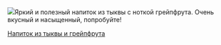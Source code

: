 <!--2025-05-08 10:38:01-->
<div class="yb">
  <div class="rss povarenok"><a href="https://www.povarenok.ru/recipes/show/182603/"><img src="https://www.povarenok.ru/data/cache/2025may/08/32/3174814_94095-640x480.jpg"></a>Яркий и полезный напиток из тыквы с ноткой грейпфрута. Очень вкусный и насыщенный, попробуйте! <p class="titl"><a href="https://www.povarenok.ru/recipes/show/182603/">Напиток из тыквы и грейпфрута</a></p></div>
</div>
